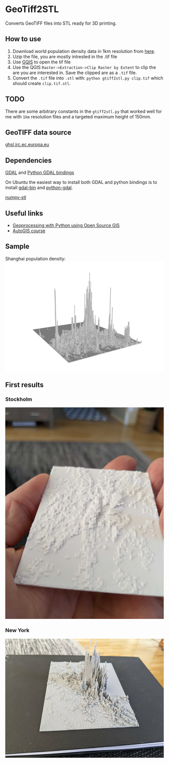 # GeoTiff2STL

Converts GeoTIFF files into STL ready for 3D printing.

## How to use

1. Download world population density data in 1km resolution from [here](https://cidportal.jrc.ec.europa.eu/ftp/jrc-opendata/GHSL/GHS_POP_MT_GLOBE_R2019A/GHS_POP_E2015_GLOBE_R2019A_54009_1K/V1-0/GHS_POP_E2015_GLOBE_R2019A_54009_1K_V1_0.zip).
2. Uzip the file, you are mostly intrested in the .tif file
3. Use [GQIS](https://qgis.org/) to open the tif file
4. Use the QGIS `Raster->Extraction->Clip Raster by Extent` to clip the are you are interested in. Save the clipped are as a `.tif` file.
5. Convert the `.tif` file into `.stl` with: `python gtiff2stl.py clip.tif` which should create `clip.tif.stl`.

## TODO
There are some arbitrary constants in the `gtiff2stl.py` that worked well for me with `1km` resolution files and a targeted maximum height of 150mm.

## GeoTIFF data source
[ghsl.jrc.ec.europa.eu](https://ghsl.jrc.ec.europa.eu/download.php?ds=pop)

## Dependencies
[GDAL](https://gdal.org/index.html) and [Python GDAL bindings](https://gdal.org/api/python.html)

On Ubuntu the easiest way to install both GDAL and python bindings is to install [gdal-bin](https://packages.ubuntu.com/bionic/gdal-bin) and [python-gdal](https://packages.ubuntu.com/bionic/gdal-bin).

[numpy-stl](https://pypi.org/project/numpy-stl/)

## Useful links
* [Geoprocessing with Python using Open Source GIS](https://www.gis.usu.edu/~chrisg/python/2009/)
* [AutoGIS course](https://automating-gis-processes.github.io/2016/index.html)

## Sample
Shanghai population density:
![Shanghai](/scrots/shanghai.png)

## First results

### Stockholm
![Stockholm](/scrots/sthlm.jpg)

### New York
![NY](/scrots/NY.jpg)
